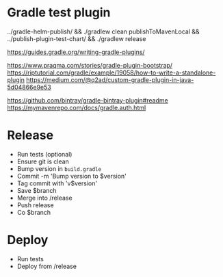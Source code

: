 # Gradle test plugin

../gradle-helm-publish/ && ./gradlew clean publishToMavenLocal && ../publish-plugin-test-chart/ && ./gradlew release

https://guides.gradle.org/writing-gradle-plugins/

https://www.praqma.com/stories/gradle-plugin-bootstrap/
https://riptutorial.com/gradle/example/19058/how-to-write-a-standalone-plugin
https://medium.com/@q2ad/custom-gradle-plugin-in-java-5d04866e9e53

https://github.com/bintray/gradle-bintray-plugin#readme
https://mymavenrepo.com/docs/gradle.auth.html


# Release
* Run tests (optional)
* Ensure git is clean
* Bump version in `build.gradle`
* Commit -m 'Bump version to $version'
* Tag commit with 'v$version'
* Save $branch
* Merge into /release
* Push release
* Co $branch

# Deploy
* Run tests
* Deploy from /release
